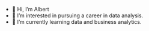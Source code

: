 - 👋 Hi, I’m Albert
- 👀 I’m interested in pursuing a career in data analysis.
- 🌱 I’m currently learning data and business analytics. 

<!---
adroit-al/adroit-al is a ✨ special ✨ repository because its `README.md` (this file) appears on your GitHub profile.
You can click the Preview link to take a look at your changes.
--->
